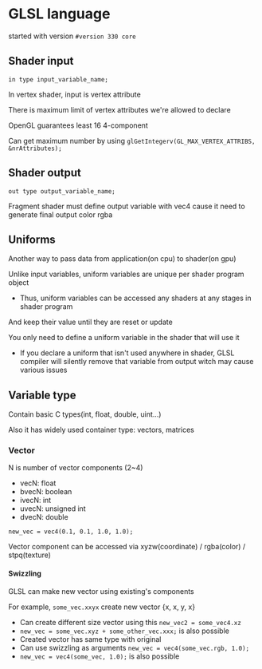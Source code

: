 # GLSL language

started with version
`#version 330 core`

## Shader input

`in type input_variable_name;`

In vertex shader, input is vertex attribute

There is maximum limit of vertex attributes we're allowed to declare

OpenGL guarantees least 16 4-component

Can get maximum number by using `glGetIntegerv(GL_MAX_VERTEX_ATTRIBS, &nrAttributes);`

## Shader output

`out type output_variable_name;`

Fragment shader must define output variable with vec4 cause it need to generate final output color rgba

## Uniforms

Another way to pass data from application(on cpu) to shader(on gpu)

Unlike input variables, uniform variables are unique per shader program object

- Thus, uniform variables can be accessed any shaders at any stages in shader program

And keep their value until they are reset or update

You only need to define a uniform variable in the shader that will use it

- If you declare a uniform that isn't used anywhere in shader, GLSL compiler will silently remove that variable from output witch may cause various issues

## Variable type

Contain basic C types(int, float, double, uint...)

Also it has widely used container type: vectors, matrices

### Vector

N is number of vector components (2~4)

- vecN: float
- bvecN: boolean
- ivecN: int
- uvecN: unsigned int
- dvecN: double

`new_vec = vec4(0.1, 0.1, 1.0, 1.0);`

Vector component can be accessed via xyzw(coordinate) / rgba(color) / stpq(texture)

#### Swizzling

GLSL can make new vector using existing's components

For example, `some_vec.xxyx` create new vector {x, x, y, x}

- Can create different size vector using this `new_vec2 = some_vec4.xz`
- `new_vec = some_vec.xyz + some_other_vec.xxx;` is also possible
- Created vector has same type with original
- Can use swizzling as arguments `new_vec = vec4(some_vec.rgb, 1.0);`
- `new_vec = vec4(some_vec, 1.0);` is also possible
